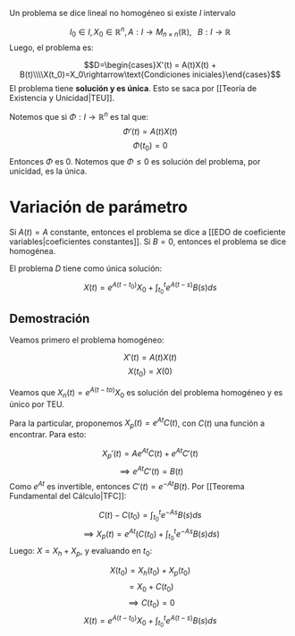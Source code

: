
Un problema se dice lineal no homogéneo si existe $I$ intervalo 

$$I_0\in I, X_0\in\mathbb{R}^n, A:I\rightarrow M_{n\times n}(\mathbb{R}),\;\;\;B:I\rightarrow\mathbb{R}$$ 
Luego, el problema es: 

$$D=\begin{cases}X'(t) = A(t)X(t) + B(t)\\\\X(t_0)=X_0\rightarrow\text{Condiciones iniciales}\end{cases}$$ 
El problema tiene **solución y es única**. Esto se saca por [[Teoría de Existencia y Unicidad|TEU]]. 

Notemos que si $\Phi: I\rightarrow\mathbb{R}^n$ es tal que: 
$$\Phi'(t)=A(t)X(t)$$$$\Phi(t_0) = 0$$ 
Entonces $\Phi$ es 0. Notemos que $\Phi\leq 0$ es solución del problema, por unicidad, es la única. 


# Variación de parámetro 

Si $A(t)=A$ constante, entonces el problema se dice a [[EDO de coeficiente variables|coeficientes constantes]]. Si $B=0$, entonces el problema se dice homogénea. 

El problema $D$ tiene como única solución: 

$$X(t)=e^{A(t-t_0)}X_0 + \int^{t}_{t_0}e^{A(t-s)}B(s)ds$$

## Demostración 

Veamos primero el problema homogéneo: 

$$X'(t) = A(t)X(t)$$$$X(t_0) = X(0)$$ 

Veamos que $X_n(t) = e^{A(t-to)}X_0$ es solución del problema homogéneo y es único por TEU. 

Para la particular, proponemos $X_p(t) = e^{At}C(t)$, con $C(t)$ una función a encontrar. Para esto: 

$$X_p'(t) = Ae^{At}C(t) + e^{At}C'(t)$$ $$\implies e^{At}C'(t) = B(t)$$ 
Como $e^{At}$ es invertible, entonces $C'(t) = e^{-At}B(t)$. Por [[Teorema Fundamental del Cálculo|TFC]]: 

$$C(t)-C(t_0) = \int^{t}_{t_0}e^{-As}B(s)ds$$ $$\implies X_p(t) = e^{At}(C(t_0)+\int^{t}_{t_0}e^{-As}B(s)ds)$$ 
Luego: $X = X_h + X_p$, y evaluando en $t_0$: 

$$X(t_0) = X_h(t_0) + X_p(t_0)$$ $$=X_0 + C(t_0)$$ $$\implies C(t_0) = 0$$ $$X(t) = e^{A(t-t_0)}X_0 + \int^{t}_{t_0}e^{A(t-s)}B(s)ds$$ 